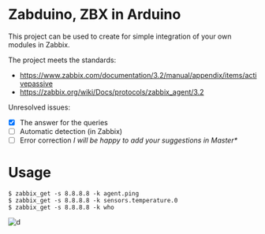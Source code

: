 # Zabduino, ZBX in Arduino

This project can be used to create for simple integration of your own modules in Zabbix.
   

The project meets the standards:

- https://www.zabbix.com/documentation/3.2/manual/appendix/items/activepassive 
- https://zabbix.org/wiki/Docs/protocols/zabbix_agent/3.2 


Unresolved issues:
- [x] The answer for the queries
- [ ] Аutomatic detection (in Zabbix)
- [ ] Error correction
_I will be happy to add your suggestions in Master*_

# Usage  

```
$ zabbix_get -s 8.8.8.8 -k agent.ping
$ zabbix_get -s 8.8.8.8 -k sensors.temperature.0
$ zabbix_get -s 8.8.8.8 -k who
```  
![d](https://sun1-93.userapi.com/1C6f-ki8h6_c7smSv_-wQj4rj1Erqd6pbimGeQ/PG2b3x8dMe0.jpg)